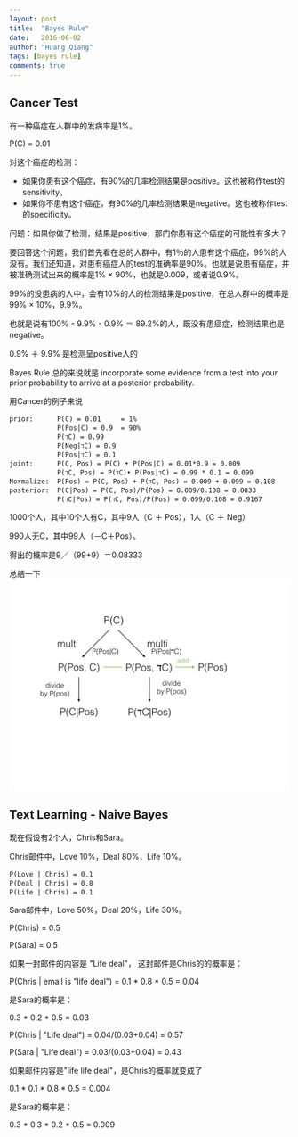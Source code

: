 ```yaml
---
layout: post
title:  "Bayes Rule"
date:   2016-06-02
author: "Huang Qiang"
tags: [bayes rule]
comments: true
---
```


## Cancer Test

有一种癌症在人群中的发病率是1%。

P(C) = 0.01

对这个癌症的检测：

- 如果你患有这个癌症，有90%的几率检测结果是positive。这也被称作test的sensitivity。
- 如果你不患有这个癌症，有90%的几率检测结果是negative。这也被称作test的specificity。

问题：如果你做了检测，结果是positive，那门你患有这个癌症的可能性有多大？

要回答这个问题，我们首先看在总的人群中，有1％的人患有这个癌症，99%的人没有。我们还知道，对患有癌症人的test的准确率是90%。也就是说患有癌症，并被准确测试出来的概率是1% × 90%，也就是0.009，或者说0.9%。

99%的没患病的人中，会有10%的人的检测结果是positive，在总人群中的概率是99% × 10%，9.9%。

也就是说有100% - 9.9% - 0.9% ＝ 89.2%的人，既没有患癌症，检测结果也是negative。

0.9% ＋ 9.9% 是检测呈positive人的

Bayes Rule 总的来说就是 incorporate some evidence from a test into your prior probability to arrive at a posterior probability.

用Cancer的例子来说

```
prior:  	P(C) = 0.01     = 1%
        	P(Pos|C) = 0.9  = 90%
        	P(ℸC) = 0.99
        	P(Neg|ℸC) = 0.9
        	P(Pos|ℸC) = 0.1
joint:      P(C, Pos) = P(C) • P(Pos|C) = 0.01*0.9 = 0.009
            P(ℸC, Pos) = P(ℸC)• P(Pos|ℸC) = 0.99 * 0.1 = 0.099
Normalize:  P(Pos) = P(C, Pos) + P(ℸC, Pos) = 0.009 + 0.099 = 0.108
posterior:  P(C|Pos) = P(C, Pos)/P(Pos) = 0.009/0.108 = 0.0833
            P(ℸC|Pos) = P(ℸC, Pos)/P(Pos) = 0.099/0.108 = 0.9167
```

1000个人，其中10个人有C，其中9人（C ＋ Pos），1人（C ＋ Neg）

990人无C，其中99人（－C＋Pos）。

得出的概率是9／（99+9）＝0.08333

总结一下
![](../images/bayes_rule.jpeg)

## Text Learning - Naive Bayes

现在假设有2个人，Chris和Sara。

Chris邮件中，Love 10%，Deal 80%，Life 10%。

```
P(Love | Chris) = 0.1
P(Deal | Chris) = 0.8
P(Life | Chris) = 0.1
```

Sara邮件中，Love 50%，Deal 20%，Life 30%。

P(Chris) = 0.5

P(Sara) = 0.5

如果一封邮件的内容是 "Life deal"， 这封邮件是Chris的的概率是：

P(Chris \| email is "life deal") = 0.1 * 0.8 * 0.5 = 0.04

是Sara的概率是：

0.3 * 0.2 * 0.5 = 0.03

P(Chris \| "Life deal") = 0.04/(0.03+0.04) = 0.57

P(Sara \| "Life deal") = 0.03/(0.03+0.04) = 0.43

如果邮件内容是"life life deal"，是Chris的概率就变成了

0.1 * 0.1 * 0.8 * 0.5 = 0.004

是Sara的概率是：

0.3 * 0.3 * 0.2 * 0.5 = 0.009

